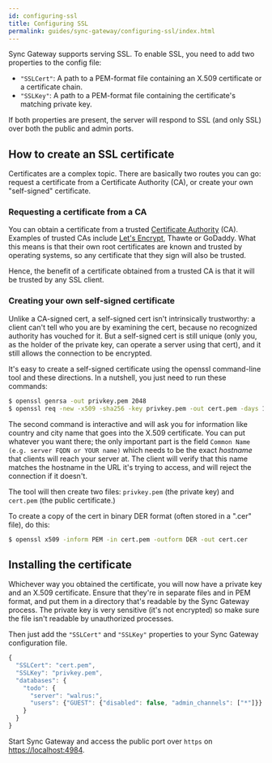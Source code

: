 ```yaml
---
id: configuring-ssl
title: Configuring SSL
permalink: guides/sync-gateway/configuring-ssl/index.html
---
```


Sync Gateway supports serving SSL. To enable SSL, you need to add two properties to the config file:

- `"SSLCert"`: A path to a PEM-format file containing an X.509 certificate or a certificate chain.
- `"SSLKey"`: A path to a PEM-format file containing the certificate's matching private key.

If both properties are present, the server will respond to SSL (and only SSL) over both the public and admin ports.

## How to create an SSL certificate

Certificates are a complex topic. There are basically two routes you can go: request a certificate from a Certificate Authority (CA), or create your own "self-signed" certificate.

### Requesting a certificate from a CA

You can obtain a certificate from a trusted [Certificate Authority](https://en.wikipedia.org/wiki/Certificate_authority) (CA). Examples of trusted CAs include [Let's Encrypt](https://letsencrypt.org/), Thawte or GoDaddy. What this means is that their own root certificates are known and trusted by operating systems, so any certificate that they sign will also be trusted.

Hence, the benefit of a certificate obtained from a trusted CA is that it will be trusted by any SSL client.

### Creating your own self-signed certificate

Unlike a CA-signed cert, a self-signed cert isn't intrinsically trustworthy: a client can't tell who you are by examining the cert, because no recognized authority has vouched for it. But a self-signed cert is still unique (only you, as the holder of the private key, can operate a server using that cert), and it still allows the connection to be encrypted.

It's easy to create a self-signed certificate using the openssl command-line tool and these directions. In a nutshell, you just need to run these commands:

```bash
$ openssl genrsa -out privkey.pem 2048
$ openssl req -new -x509 -sha256 -key privkey.pem -out cert.pem -days 1095
```

The second command is interactive and will ask you for information like country and city name that goes into the X.509 certificate. You can put whatever you want there; the only important part is the field `Common Name (e.g. server FQDN or YOUR name)` which needs to be the exact _hostname_ that clients will reach your server at. The client will verify that this name matches the hostname in the URL it's trying to access, and will reject the connection if it doesn't.

The tool will then create two files: `privkey.pem` (the private key) and `cert.pem` (the public certificate.)

To create a copy of the cert in binary DER format (often stored in a ".cer" file), do this:

```bash
$ openssl x509 -inform PEM -in cert.pem -outform DER -out cert.cer
```

## Installing the certificate

Whichever way you obtained the certificate, you will now have a private key and an X.509 certificate. Ensure that they're in separate files and in PEM format, and put them in a directory that's readable by the Sync Gateway process. The private key is very sensitive (it's not encrypted) so make sure the file isn't readable by unauthorized processes.

Then just add the `"SSLCert"` and `"SSLKey"` properties to your Sync Gateway configuration file.

```javascript
{
  "SSLCert": "cert.pem",
  "SSLKey": "privkey.pem",
  "databases": {
    "todo": {
      "server": "walrus:",
      "users": {"GUEST": {"disabled": false, "admin_channels": ["*"]}}
    }
  }
}
```

Start Sync Gateway and access the public port over `https` on [https://localhost:4984](https://localhost:4984).